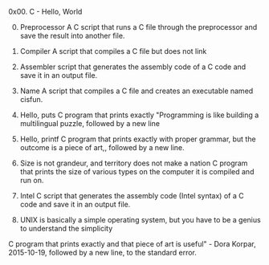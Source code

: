 0x00. C - Hello, World

0. Preprocessor
A C script that runs a C file through the preprocessor and save the result into another file.

1. Compiler
A script that compiles a C file but does not link

2. Assembler
script that generates the assembly code of a C code and save it in an output file.

3. Name
A script that compiles a C file and creates an executable named cisfun.

4. Hello, puts
C program that prints exactly "Programming is like building a multilingual puzzle, followed by a new line

5. Hello, printf
C program that prints exactly with proper grammar, but the outcome is a piece of art,, followed by a new line.

6. Size is not grandeur, and territory does not make a nation
C program that prints the size of various types on the computer it is compiled and run on.

7. Intel
C script that generates the assembly code (Intel syntax) of a C code and save it in an output file.

8. UNIX is basically a simple operating system, but you have to be a genius to understand the simplicity

C program that prints exactly and that piece of art is useful" - Dora Korpar, 2015-10-19, followed by a new line, to the standard error.
